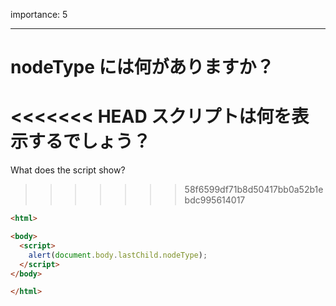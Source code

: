 importance: 5

---

# nodeType には何がありますか？

<<<<<<< HEAD
スクリプトは何を表示するでしょう？
=======
What does the script show?
>>>>>>> 58f6599df71b8d50417bb0a52b1ebdc995614017

```html
<html>

<body>
  <script>
    alert(document.body.lastChild.nodeType);
  </script>
</body>

</html>
```
